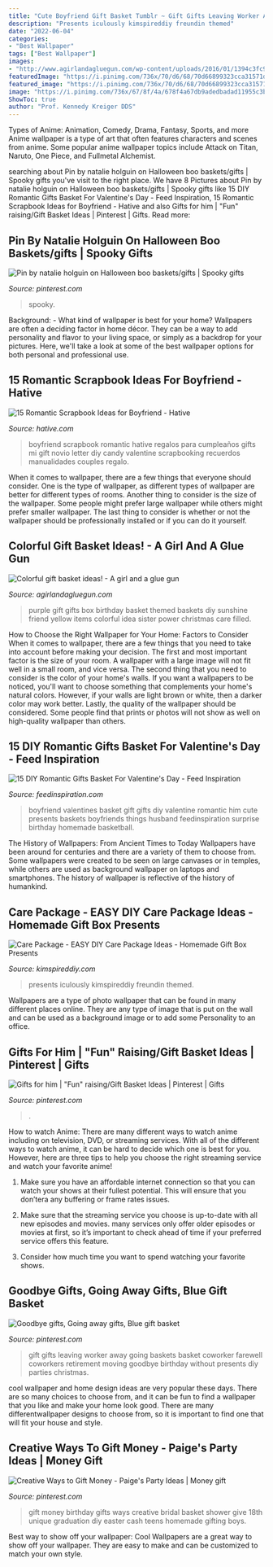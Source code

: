 ```yaml
---
title: "Cute Boyfriend Gift Basket Tumblr ~ Gift Gifts Leaving Worker Away Going Baskets Basket Coworker Farewell Coworkers Retirement Moving Goodbye Birthday Without Presents Diy Parties Christmas"
description: "Presents iculously kimspireddiy freundin themed"
date: "2022-06-04"
categories:
- "Best Wallpaper"
tags: ["Best Wallpaper"]
images:
- "http://www.agirlandagluegun.com/wp-content/uploads/2016/01/1394c3fc9e9f496b9344db06ce7d751a.jpg"
featuredImage: "https://i.pinimg.com/736x/70/d6/68/70d66899323cca31571d92c87ebb6553.jpg?b=t"
featured_image: "https://i.pinimg.com/736x/70/d6/68/70d66899323cca31571d92c87ebb6553.jpg?b=t"
image: "https://i.pinimg.com/736x/67/8f/4a/678f4a67db9adedbadad11955c3b9d1d.jpg"
ShowToc: true
author: "Prof. Kennedy Kreiger DDS"
---
```



Types of Anime: Animation, Comedy, Drama, Fantasy, Sports, and more
Anime wallpaper is a type of art that often features characters and scenes from anime. Some popular anime wallpaper topics include Attack on Titan, Naruto, One Piece, and Fullmetal Alchemist.

	

		
searching about Pin by natalie holguin on Halloween boo baskets/gifts | Spooky gifts you've visit to the right place. We have 8 Pictures about Pin by natalie holguin on Halloween boo baskets/gifts | Spooky gifts like 15 DIY Romantic Gifts Basket For Valentine&#039;s Day - Feed Inspiration, 15 Romantic Scrapbook Ideas for Boyfriend - Hative and also Gifts for him | &quot;Fun&quot; raising/Gift Basket Ideas | Pinterest | Gifts. Read more:
		
    
## Pin By Natalie Holguin On Halloween Boo Baskets/gifts | Spooky Gifts

<img loading=lazy src="https://i.pinimg.com/736x/67/8f/4a/678f4a67db9adedbadad11955c3b9d1d.jpg" onerror="this.onerror=null;this.src='https://tse3.mm.bing.net/th?id=OIP.4T8Dq81iXim-9TAx5DH6gQHaOt&amp;pid=15.1';" alt="Pin by natalie holguin on Halloween boo baskets/gifts | Spooky gifts">

_Source: pinterest.com_

>spooky. 

	

Background: - What kind of wallpaper is best for your home?
Wallpapers are often a deciding factor in home décor. They can be a way to add personality and flavor to your living space, or simply as a backdrop for your pictures. Here, we'll take a look at some of the best wallpaper options for both personal and professional use.

    
## 15 Romantic Scrapbook Ideas For Boyfriend - Hative

<img loading=lazy src="https://hative.com/wp-content/uploads/2014/06/scrapbook-ideas-for-boyfriend/scrapbook-ideas-for-boyfriend.jpg" onerror="this.onerror=null;this.src='https://tse3.mm.bing.net/th?id=OIP.wtuDPj1RIpLc_jVa8s-oRgHaQq&amp;pid=15.1';" alt="15 Romantic Scrapbook Ideas for Boyfriend - Hative">

_Source: hative.com_

>boyfriend scrapbook romantic hative regalos para cumpleaños gifts mi gift novio letter diy candy valentine scrapbooking recuerdos manualidades couples regalo. 

	

When it comes to wallpaper, there are a few things that everyone should consider. One is the type of wallpaper, as different types of wallpaper are better for different types of rooms. Another thing to consider is the size of the wallpaper. Some people might prefer large wallpaper while others might prefer smaller wallpaper. The last thing to consider is whether or not the wallpaper should be professionally installed or if you can do it yourself.

    
## Colorful Gift Basket Ideas! - A Girl And A Glue Gun

<img loading=lazy src="http://www.agirlandagluegun.com/wp-content/uploads/2016/01/1394c3fc9e9f496b9344db06ce7d751a.jpg" onerror="this.onerror=null;this.src='https://tse4.mm.bing.net/th?id=OIP.fA9hn_3bSJ9lKmd4mu4GvwHaJ6&amp;pid=15.1';" alt="Colorful gift basket ideas! - A girl and a glue gun">

_Source: agirlandagluegun.com_

>purple gift gifts box birthday basket themed baskets diy sunshine friend yellow items colorful idea sister power christmas care filled. 

	

How to Choose the Right Wallpaper for Your Home: Factors to Consider
When it comes to wallpaper, there are a few things that you need to take into account before making your decision. The first and most important factor is the size of your room. A wallpaper with a large image will not fit well in a small room, and vice versa. 
The second thing that you need to consider is the color of your home's walls. If you want a wallpapers to be noticed, you'll want to choose something that complements your home's natural colors. However, if your walls are light brown or white, then a darker color may work better. 
Lastly, the quality of the wallpaper should be considered. Some people find that prints or photos will not show as well on high-quality wallpaper than others.

    
## 15 DIY Romantic Gifts Basket For Valentine&#039;s Day - Feed Inspiration

<img loading=lazy src="http://feedinspiration.com/wp-content/uploads/2017/01/Valentines-Day-gift-basket-for-boyfriend.jpg" onerror="this.onerror=null;this.src='https://tse3.mm.bing.net/th?id=OIP.uAewlCVmQp8x1VdbcWtqEQHaNJ&amp;pid=15.1';" alt="15 DIY Romantic Gifts Basket For Valentine&#039;s Day - Feed Inspiration">

_Source: feedinspiration.com_

>boyfriend valentines basket gift gifts diy valentine romantic him cute presents baskets boyfriends things husband feedinspiration surprise birthday homemade basketball. 

	

The History of Wallpapers: From Ancient Times to Today
Wallpapers have been around for centuries and there are a variety of them to choose from. Some wallpapers were created to be seen on large canvases or in temples, while others are used as background wallpaper on laptops and smartphones. The history of wallpaper is reflective of the history of humankind.

    
## Care Package - EASY DIY Care Package Ideas - Homemade Gift Box Presents

<img loading=lazy src="https://kimspireddiy.com/wp-content/uploads/2020/04/diy-care-package-red-88.jpg" onerror="this.onerror=null;this.src='https://tse1.mm.bing.net/th?id=OIP.safvaBhb-5QY3ZfOxyx41gHaNM&amp;pid=15.1';" alt="Care Package - EASY DIY Care Package Ideas - Homemade Gift Box Presents">

_Source: kimspireddiy.com_

>presents iculously kimspireddiy freundin themed. 

	



Wallpapers are a type of photo wallpaper that can be found in many different places online. They are any type of image that is put on the wall and can be used as a background image or to add some Personality to an office.

    
## Gifts For Him | &quot;Fun&quot; Raising/Gift Basket Ideas | Pinterest | Gifts

<img loading=lazy src="https://i.pinimg.com/736x/70/d6/68/70d66899323cca31571d92c87ebb6553.jpg?b=t" onerror="this.onerror=null;this.src='https://tse1.mm.bing.net/th?id=OIP.jy2f4jRM7cMM2oF2Sq5HhwHaJ3&amp;pid=15.1';" alt="Gifts for him | &quot;Fun&quot; raising/Gift Basket Ideas | Pinterest | Gifts">

_Source: pinterest.com_

>. 

	

How to watch Anime: There are many different ways to watch anime including on television, DVD, or streaming services.
With all of the different ways to watch anime, it can be hard to decide which one is best for you. However, here are three tips to help you choose the right streaming service and watch your favorite anime!
1. Make sure you have an affordable internet connection so that you can watch your shows at their fullest potential. This will ensure that you don’tera any buffering or frame rates issues.

2. Make sure that the streaming service you choose is up-to-date with all new episodes and movies. many services only offer older episodes or movies at first, so it’s important to check ahead of time if your preferred service offers this feature.

3. Consider how much time you want to spend watching your favorite shows.

    
## Goodbye Gifts, Going Away Gifts, Blue Gift Basket

<img loading=lazy src="https://i.pinimg.com/originals/83/03/56/83035603f9d8cfd9406d9647fbbf7d41.jpg" onerror="this.onerror=null;this.src='https://tse1.mm.bing.net/th?id=OIP.zTD6x3Q8ZBj2u7qMqzUNJAAAAA&amp;pid=15.1';" alt="Goodbye gifts, Going away gifts, Blue gift basket">

_Source: pinterest.com_

>gift gifts leaving worker away going baskets basket coworker farewell coworkers retirement moving goodbye birthday without presents diy parties christmas. 

	

cool wallpaper and home design ideas are very popular these days. There are so many choices to choose from, and it can be fun to find a wallpaper that you like and make your home look good. There are many differentwallpaper designs to choose from, so it is important to find one that will fit your house and style.

    
## Creative Ways To Gift Money - Paige&#039;s Party Ideas | Money Gift

<img loading=lazy src="https://i.pinimg.com/736x/94/54/99/94549982ad36d981dc8ff0aebc285303.jpg" onerror="this.onerror=null;this.src='https://tse3.mm.bing.net/th?id=OIP.MEbmkYOppKpVMSfuhCyWLQAAAA&amp;pid=15.1';" alt="Creative Ways to Gift Money - Paige&#039;s Party Ideas | Money gift">

_Source: pinterest.com_

>gift money birthday gifts ways creative bridal basket shower give 18th unique graduation diy easter cash teens homemade gifting boys. 

	

Best way to show off your wallpaper:
Cool Wallpapers are a great way to show off your wallpaper. They are easy to make and can be customized to match your own style.


